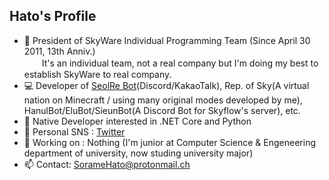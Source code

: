 ## Hato's Profile
* :office: President of SkyWare Individual Programming Team (Since April 30 2011, 13th Anniv.)<br>　　It's an individual team, not a real company but I'm doing my best to establish SkyWare to real company.
* :computer: Developer of [SeolRe Bot](https://github.com/SorameHato/SeolReBot-3.0)(Discord/KakaoTalk), Rep. of Sky(A virtual nation on Minecraft / using many original modes developed by me), HanulBot/EluBot/SieunBot(A Discord Bot for Skyflow's server), etc.
* :page_facing_up: Native Developer interested in .NET Core and Python
* :iphone: Personal SNS : [Twitter](https://twitter.com/SorameHato)
* 🔭 Working on : Nothing (I'm junior at Computer Science & Engeneering department of university, now studing university major)
* 📫 Contact: SorameHato@protonmail.ch
<!--
**SorameHato/SorameHato** is a ✨ _special_ ✨ repository because its `README.md` (this file) appears on your GitHub profile.

Here are some ideas to get you started:

- 🔭 I’m currently working on ...
- 🌱 I’m currently learning ...
- 👯 I’m looking to collaborate on ...
- 🤔 I’m looking for help with ...
- 💬 Ask me about ...
- 📫 How to reach me: ...
- 😄 Pronouns: ...
- ⚡ Fun fact: ...
-->
